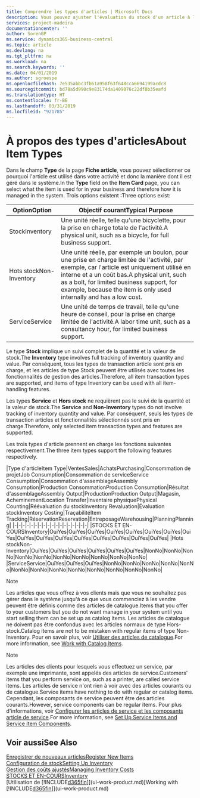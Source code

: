 ```yaml
---
title: Comprendre les types d'articles | Microsoft Docs
description: Vous pouvez ajuster l'évaluation du stock d'un article à l'aide des méthodes FIFO ou d'évaluation stock moyen, par exemple, lorsque les coûts article sont modifiés pour des motifs autres que les transactions.
services: project-madeira
documentationcenter: ''
author: SorenGP
ms.service: dynamics365-business-central
ms.topic: article
ms.devlang: na
ms.tgt_pltfrm: na
ms.workload: na
ms.search.keywords: ''
ms.date: 04/01/2019
ms.author: sgroespe
ms.openlocfilehash: 7e535abbc3fb61a958f63f648cca6694199acdc8
ms.sourcegitcommit: bd78a5d990c9e83174da1409076c22df8b35eafd
ms.translationtype: HT
ms.contentlocale: fr-BE
ms.lasthandoff: 03/31/2019
ms.locfileid: "921785"
---
```

# <a name="about-item-types"></a><span data-ttu-id="a53b5-103">À propos des types d'articles</span><span class="sxs-lookup"><span data-stu-id="a53b5-103">About Item Types</span></span>
<span data-ttu-id="a53b5-104">Dans le champ **Type** de la page **Fiche article**, vous pouvez sélectionner ce pourquoi l'article est utilisé dans votre activité et donc la manière dont il est géré dans le système.</span><span class="sxs-lookup"><span data-stu-id="a53b5-104">In the **Type** field on the **Item Card** page, you can select what the item is used for in your business and therefore how it is managed in the system.</span></span> <span data-ttu-id="a53b5-105">Trois options existent :</span><span class="sxs-lookup"><span data-stu-id="a53b5-105">Three options exist:</span></span>

|<span data-ttu-id="a53b5-106">Option</span><span class="sxs-lookup"><span data-stu-id="a53b5-106">Option</span></span>|<span data-ttu-id="a53b5-107">Objectif courant</span><span class="sxs-lookup"><span data-stu-id="a53b5-107">Typical Purpose</span></span>|
|------|-----------|
|<span data-ttu-id="a53b5-108">Stock</span><span class="sxs-lookup"><span data-stu-id="a53b5-108">Inventory</span></span>|<span data-ttu-id="a53b5-109">Une unité réelle, telle qu'une bicyclette, pour la prise en charge totale de l'activité.</span><span class="sxs-lookup"><span data-stu-id="a53b5-109">A physical unit, such as a bicycle, for full business support.</span></span>|
|<span data-ttu-id="a53b5-110">Hots stock</span><span class="sxs-lookup"><span data-stu-id="a53b5-110">Non-Inventory</span></span>|<span data-ttu-id="a53b5-111">Une unité réelle, par exemple un boulon, pour une prise en charge limitée de l'activité, par exemple, car l'article est uniquement utilisé en interne et a un coût bas.</span><span class="sxs-lookup"><span data-stu-id="a53b5-111">A physical unit, such as a bolt, for limited business support, for example, because the item is only used internally and has a low cost.</span></span>|
|<span data-ttu-id="a53b5-112">Service</span><span class="sxs-lookup"><span data-stu-id="a53b5-112">Service</span></span>|<span data-ttu-id="a53b5-113">Une unité de temps de travail, telle qu'une heure de conseil, pour la prise en charge limitée de l'activité.</span><span class="sxs-lookup"><span data-stu-id="a53b5-113">A labor time unit, such as a consultancy hour, for limited business support.</span></span>|

<span data-ttu-id="a53b5-114">Le type **Stock** implique un suivi complet de la quantité et la valeur de stock.</span><span class="sxs-lookup"><span data-stu-id="a53b5-114">The **Inventory** type involves full tracking of inventory quantity and value.</span></span> <span data-ttu-id="a53b5-115">Par conséquent, tous les types de transaction article sont pris en charge, et les articles de type Stock peuvent être utilisés avec toutes les fonctionnalités de gestion des articles.</span><span class="sxs-lookup"><span data-stu-id="a53b5-115">Therefore, all item transaction types are supported, and items of type Inventory can be used with all item-handling features.</span></span>

<span data-ttu-id="a53b5-116">Les types **Service** et **Hors stock** ne requièrent pas le suivi de la quantité et la valeur de stock.</span><span class="sxs-lookup"><span data-stu-id="a53b5-116">The **Service** and **Non-Inventory** types do not involve tracking of inventory quantity and value.</span></span> <span data-ttu-id="a53b5-117">Par conséquent, seuls les types de transaction articles et fonctionnalités sélectionnés sont pris en charge.</span><span class="sxs-lookup"><span data-stu-id="a53b5-117">Therefore, only selected item transaction types and features are supported.</span></span>

<span data-ttu-id="a53b5-118">Les trois types d'article prennent en charge les fonctions suivantes respectivement.</span><span class="sxs-lookup"><span data-stu-id="a53b5-118">The three item types support the following features respectively.</span></span>

|<span data-ttu-id="a53b5-119">Type d'article</span><span class="sxs-lookup"><span data-stu-id="a53b5-119">Item Type</span></span>|<span data-ttu-id="a53b5-120">Ventes</span><span class="sxs-lookup"><span data-stu-id="a53b5-120">Sales</span></span>|<span data-ttu-id="a53b5-121">Achats</span><span class="sxs-lookup"><span data-stu-id="a53b5-121">Purchasing</span></span>|<span data-ttu-id="a53b5-122">Consommation de projet</span><span class="sxs-lookup"><span data-stu-id="a53b5-122">Job Consumption</span></span>|<span data-ttu-id="a53b5-123">Consommation de service</span><span class="sxs-lookup"><span data-stu-id="a53b5-123">Service Consumption</span></span>|<span data-ttu-id="a53b5-124">Consommation d'assemblage</span><span class="sxs-lookup"><span data-stu-id="a53b5-124">Assembly Consumption</span></span>|<span data-ttu-id="a53b5-125">Production Consommation</span><span class="sxs-lookup"><span data-stu-id="a53b5-125">Production Consumption</span></span>|<span data-ttu-id="a53b5-126">Résultat d'assemblage</span><span class="sxs-lookup"><span data-stu-id="a53b5-126">Assembly Output</span></span>|<span data-ttu-id="a53b5-127">Production</span><span class="sxs-lookup"><span data-stu-id="a53b5-127">Production Output</span></span>|<span data-ttu-id="a53b5-128">Magasin, Acheminement</span><span class="sxs-lookup"><span data-stu-id="a53b5-128">Location Transfer</span></span>|<span data-ttu-id="a53b5-129">Inventaire physique</span><span class="sxs-lookup"><span data-stu-id="a53b5-129">Physical Counting</span></span>|<span data-ttu-id="a53b5-130">Réévaluation du stock</span><span class="sxs-lookup"><span data-stu-id="a53b5-130">Inventory Revaluation</span></span>|<span data-ttu-id="a53b5-131">Évaluation stock</span><span class="sxs-lookup"><span data-stu-id="a53b5-131">Inventory Costing</span></span>|<span data-ttu-id="a53b5-132">Traçabilité</span><span class="sxs-lookup"><span data-stu-id="a53b5-132">Item Tracking</span></span>|<span data-ttu-id="a53b5-133">Réservation</span><span class="sxs-lookup"><span data-stu-id="a53b5-133">Reservation</span></span>|<span data-ttu-id="a53b5-134">Entreposage</span><span class="sxs-lookup"><span data-stu-id="a53b5-134">Warehousing</span></span>|<span data-ttu-id="a53b5-135">Planning</span><span class="sxs-lookup"><span data-stu-id="a53b5-135">Planning</span></span>|
|-|-|-|-|-|-|-|-|-|-|-|-|-|-|-|-|-|-|
|<span data-ttu-id="a53b5-136">STOCKS ET EN-COURS</span><span class="sxs-lookup"><span data-stu-id="a53b5-136">Inventory</span></span>|<span data-ttu-id="a53b5-137">Oui</span><span class="sxs-lookup"><span data-stu-id="a53b5-137">Yes</span></span>|<span data-ttu-id="a53b5-138">Oui</span><span class="sxs-lookup"><span data-stu-id="a53b5-138">Yes</span></span>|<span data-ttu-id="a53b5-139">Oui</span><span class="sxs-lookup"><span data-stu-id="a53b5-139">Yes</span></span>|<span data-ttu-id="a53b5-140">Oui</span><span class="sxs-lookup"><span data-stu-id="a53b5-140">Yes</span></span>|<span data-ttu-id="a53b5-141">Oui</span><span class="sxs-lookup"><span data-stu-id="a53b5-141">Yes</span></span>|<span data-ttu-id="a53b5-142">Oui</span><span class="sxs-lookup"><span data-stu-id="a53b5-142">Yes</span></span>|<span data-ttu-id="a53b5-143">Oui</span><span class="sxs-lookup"><span data-stu-id="a53b5-143">Yes</span></span>|<span data-ttu-id="a53b5-144">Oui</span><span class="sxs-lookup"><span data-stu-id="a53b5-144">Yes</span></span>|<span data-ttu-id="a53b5-145">Oui</span><span class="sxs-lookup"><span data-stu-id="a53b5-145">Yes</span></span>|<span data-ttu-id="a53b5-146">Oui</span><span class="sxs-lookup"><span data-stu-id="a53b5-146">Yes</span></span>|<span data-ttu-id="a53b5-147">Oui</span><span class="sxs-lookup"><span data-stu-id="a53b5-147">Yes</span></span>|<span data-ttu-id="a53b5-148">Oui</span><span class="sxs-lookup"><span data-stu-id="a53b5-148">Yes</span></span>|<span data-ttu-id="a53b5-149">Oui</span><span class="sxs-lookup"><span data-stu-id="a53b5-149">Yes</span></span>|<span data-ttu-id="a53b5-150">Oui</span><span class="sxs-lookup"><span data-stu-id="a53b5-150">Yes</span></span>|<span data-ttu-id="a53b5-151">Oui</span><span class="sxs-lookup"><span data-stu-id="a53b5-151">Yes</span></span>|<span data-ttu-id="a53b5-152">Oui</span><span class="sxs-lookup"><span data-stu-id="a53b5-152">Yes</span></span>|
|<span data-ttu-id="a53b5-153">Hots stock</span><span class="sxs-lookup"><span data-stu-id="a53b5-153">Non-Inventory</span></span>|<span data-ttu-id="a53b5-154">Oui</span><span class="sxs-lookup"><span data-stu-id="a53b5-154">Yes</span></span>|<span data-ttu-id="a53b5-155">Oui</span><span class="sxs-lookup"><span data-stu-id="a53b5-155">Yes</span></span>|<span data-ttu-id="a53b5-156">Oui</span><span class="sxs-lookup"><span data-stu-id="a53b5-156">Yes</span></span>|<span data-ttu-id="a53b5-157">Oui</span><span class="sxs-lookup"><span data-stu-id="a53b5-157">Yes</span></span>|<span data-ttu-id="a53b5-158">Oui</span><span class="sxs-lookup"><span data-stu-id="a53b5-158">Yes</span></span>|<span data-ttu-id="a53b5-159">Oui</span><span class="sxs-lookup"><span data-stu-id="a53b5-159">Yes</span></span>|<span data-ttu-id="a53b5-160">Non</span><span class="sxs-lookup"><span data-stu-id="a53b5-160">No</span></span>|<span data-ttu-id="a53b5-161">Non</span><span class="sxs-lookup"><span data-stu-id="a53b5-161">No</span></span>|<span data-ttu-id="a53b5-162">Non</span><span class="sxs-lookup"><span data-stu-id="a53b5-162">No</span></span>|<span data-ttu-id="a53b5-163">Non</span><span class="sxs-lookup"><span data-stu-id="a53b5-163">No</span></span>|<span data-ttu-id="a53b5-164">Non</span><span class="sxs-lookup"><span data-stu-id="a53b5-164">No</span></span>|<span data-ttu-id="a53b5-165">Non</span><span class="sxs-lookup"><span data-stu-id="a53b5-165">No</span></span>|<span data-ttu-id="a53b5-166">Non</span><span class="sxs-lookup"><span data-stu-id="a53b5-166">No</span></span>|<span data-ttu-id="a53b5-167">Non</span><span class="sxs-lookup"><span data-stu-id="a53b5-167">No</span></span>|<span data-ttu-id="a53b5-168">Non</span><span class="sxs-lookup"><span data-stu-id="a53b5-168">No</span></span>|<span data-ttu-id="a53b5-169">Non</span><span class="sxs-lookup"><span data-stu-id="a53b5-169">No</span></span>|
|<span data-ttu-id="a53b5-170">Service</span><span class="sxs-lookup"><span data-stu-id="a53b5-170">Service</span></span>|<span data-ttu-id="a53b5-171">Oui</span><span class="sxs-lookup"><span data-stu-id="a53b5-171">Yes</span></span>|<span data-ttu-id="a53b5-172">Oui</span><span class="sxs-lookup"><span data-stu-id="a53b5-172">Yes</span></span>|<span data-ttu-id="a53b5-173">Oui</span><span class="sxs-lookup"><span data-stu-id="a53b5-173">Yes</span></span>|<span data-ttu-id="a53b5-174">Non</span><span class="sxs-lookup"><span data-stu-id="a53b5-174">No</span></span>|<span data-ttu-id="a53b5-175">Non</span><span class="sxs-lookup"><span data-stu-id="a53b5-175">No</span></span>|<span data-ttu-id="a53b5-176">Non</span><span class="sxs-lookup"><span data-stu-id="a53b5-176">No</span></span>|<span data-ttu-id="a53b5-177">Non</span><span class="sxs-lookup"><span data-stu-id="a53b5-177">No</span></span>|<span data-ttu-id="a53b5-178">Non</span><span class="sxs-lookup"><span data-stu-id="a53b5-178">No</span></span>|<span data-ttu-id="a53b5-179">Non</span><span class="sxs-lookup"><span data-stu-id="a53b5-179">No</span></span>|<span data-ttu-id="a53b5-180">Non</span><span class="sxs-lookup"><span data-stu-id="a53b5-180">No</span></span>|<span data-ttu-id="a53b5-181">Non</span><span class="sxs-lookup"><span data-stu-id="a53b5-181">No</span></span>|<span data-ttu-id="a53b5-182">Non</span><span class="sxs-lookup"><span data-stu-id="a53b5-182">No</span></span>|<span data-ttu-id="a53b5-183">Non</span><span class="sxs-lookup"><span data-stu-id="a53b5-183">No</span></span>|<span data-ttu-id="a53b5-184">Non</span><span class="sxs-lookup"><span data-stu-id="a53b5-184">No</span></span>|<span data-ttu-id="a53b5-185">Non</span><span class="sxs-lookup"><span data-stu-id="a53b5-185">No</span></span>|<span data-ttu-id="a53b5-186">Non</span><span class="sxs-lookup"><span data-stu-id="a53b5-186">No</span></span>|

> [!NOTE]
> <span data-ttu-id="a53b5-187">Les articles que vous offrez à vos clients mais que vous ne souhaitez pas gérer dans le système jusqu'à ce que vous commenciez à les vendre peuvent être définis comme des articles de catalogue.</span><span class="sxs-lookup"><span data-stu-id="a53b5-187">Items that you offer to your customers but you do not want manage in your system until you start selling them can be set up as catalog items.</span></span> <span data-ttu-id="a53b5-188">Les articles de catalogue ne doivent pas être confondus avec les articles normaux de type Hors-stock.</span><span class="sxs-lookup"><span data-stu-id="a53b5-188">Catalog items are not to be mistaken with regular items of type Non-Inventory.</span></span> <span data-ttu-id="a53b5-189">Pour en savoir plus, voir [Utiliser des articles de catalogue](inventory-how-work-nonstock-items.md).</span><span class="sxs-lookup"><span data-stu-id="a53b5-189">For more information, see [Work with Catalog Items](inventory-how-work-nonstock-items.md).</span></span>

> [!NOTE]
> <span data-ttu-id="a53b5-190">Les articles des clients pour lesquels vous effectuez un service, par exemple une imprimante, sont appelés des articles de service.</span><span class="sxs-lookup"><span data-stu-id="a53b5-190">Customers' items that you perform service on, such as a printer, are called service items.</span></span> <span data-ttu-id="a53b5-191">Les articles de service n'ont rien à voir avec des articles courants ou de catalogue.</span><span class="sxs-lookup"><span data-stu-id="a53b5-191">Service items have nothing to do with regular or catalog items.</span></span> <span data-ttu-id="a53b5-192">Cependant, les composants de service peuvent être des articles courants.</span><span class="sxs-lookup"><span data-stu-id="a53b5-192">However, service components can be regular items.</span></span> <span data-ttu-id="a53b5-193">Pour plus d'informations, voir [Configurer les articles de service et les composants article de service](service-how-setup-service-items.md).</span><span class="sxs-lookup"><span data-stu-id="a53b5-193">For more information, see [Set Up Service Items and Service Item Components](service-how-setup-service-items.md).</span></span>

## <a name="see-also"></a><span data-ttu-id="a53b5-194">Voir aussi</span><span class="sxs-lookup"><span data-stu-id="a53b5-194">See Also</span></span>
[<span data-ttu-id="a53b5-195">Enregistrer de nouveaux articles</span><span class="sxs-lookup"><span data-stu-id="a53b5-195">Register New Items</span></span>](inventory-how-register-new-items.md)  
[<span data-ttu-id="a53b5-196">Configuration de stock</span><span class="sxs-lookup"><span data-stu-id="a53b5-196">Setting Up Inventory</span></span>](inventory-setup-inventory.md)  
[<span data-ttu-id="a53b5-197">Gestion des coûts ajustés</span><span class="sxs-lookup"><span data-stu-id="a53b5-197">Managing Inventory Costs</span></span>](finance-manage-inventory-costs.md)  
[<span data-ttu-id="a53b5-198">STOCKS ET EN-COURS</span><span class="sxs-lookup"><span data-stu-id="a53b5-198">Inventory</span></span>](inventory-manage-inventory.md)  
<span data-ttu-id="a53b5-199">[Utilisation de [!INCLUDE[d365fin](includes/d365fin_md.md)]](ui-work-product.md)</span><span class="sxs-lookup"><span data-stu-id="a53b5-199">[Working with [!INCLUDE[d365fin](includes/d365fin_md.md)]](ui-work-product.md)</span></span>
